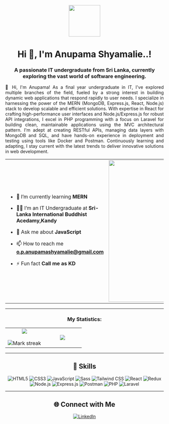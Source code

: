 
<p align="center" ><img  src = "https://github.com/7oSkaaa/7oSkaaa/blob/main/Images/about_me.gif?raw=true" width = 100px></p>
<h1 align="center">Hi 👋, I'm Anupama Shyamalie..!</h1>
<h3 align="center">A passionate IT undergraduate from Sri Lanka, currently exploring the vast world of software engineering.</h3>
<p align="justify"> 👋 Hi, I'm Anupama! As a final year undergraduate in IT, I've explored multiple branches of the field, fueled by a strong interest in building dynamic web applications that respond rapidly to user needs. I specialize in harnessing the power of the MERN (MongoDB, Express.js, React, Node.js) stack to develop scalable and efficient solutions. With expertise in React for crafting high-performance user interfaces and Node.js/Express.js for robust API integrations, I excel in PHP programming with a focus on Laravel for building clean, maintainable applications using the MVC architectural pattern. I'm adept at creating RESTful APIs, managing data layers with MongoDB and SQL, and have hands-on experience in deployment and testing using tools like Docker and Postman. Continuously learning and adapting, I stay current with the latest trends to deliver innovative solutions in web development. </p> 

<table align="center">
<tr border="none">
<td width="50%" align="left">
  
- 🌱 I’m currently learning **MERN**

- 🧑‍🎓 I’m an IT Undergraduate at **Sri-Lanka International Buddhist Acedamy,Kandy**

- 💬 Ask me about **JavaScript**

- 📫 How to reach me **o.p.anupamashyamalie@gmail.com**
  
- ⚡ Fun fact **Call me as KD**

</td>
<td width="50%" align="center">

  <img align="center" alt="Coding" width="450" src="https://repository-images.githubusercontent.com/588181932/e36ec678-7984-4cdd-8e4c-a3932772ff8e">

  
  </td>
</tr>
</table>

---

<h3 align="center">My Statistics:</h3>
<p align="center">
<table align="center">
<tr border="none">
<td width="50%" align="center">
  
  <img  align="center"  src="https://github-readme-stats.vercel.app/api?username=anupamaShyamalie&theme=dark&show_icons=true&count_private=true" />
  <br></br>
  <img  title="🔥 Get streak stats for your profile at git.io/streak-stats" alt="Mark streak" src="https://github-readme-streak-stats.herokuapp.com/?user=anupamaShyamalie&theme=dark&hide_border=false" /> 
</td>
<td width="50%" align="center">

  <img  align="center"  src="https://github-readme-stats.anuraghazra1.vercel.app/api/top-langs/?username=anupamaShyamalie&theme=dark&hide_border=false&no-bg=true&no-frame=true&langs_count=10"/>
  
  </td>
</tr>
</table>

---

<!-- Skills -->
<h2 align="center">🚀 Skills</h2>
<p align="center">
  <img src="https://img.shields.io/badge/HTML5-E34F26?logo=html5&logoColor=white" alt="HTML5">
  <img src="https://img.shields.io/badge/CSS3-1572B6?logo=css3&logoColor=white" alt="CSS3">
  <img src="https://img.shields.io/badge/JavaScript-F7DF1E?logo=javascript&logoColor=black" alt="JavaScript">
  <img src="https://img.shields.io/badge/Sass-CC6699?logo=sass&logoColor=white" alt="Sass">
  <img src="https://img.shields.io/badge/Tailwind_CSS-38B2AC?logo=tailwind-css&logoColor=white" alt="Tailwind CSS">
  <img src="https://img.shields.io/badge/React-61DAFB?logo=react&logoColor=black" alt="React">
  <img src="https://img.shields.io/badge/Redux-764ABC?logo=redux&logoColor=white" alt="Redux">
  <img src="https://img.shields.io/badge/Node.js-339933?logo=node.js&logoColor=white" alt="Node.js">
  <img src="https://img.shields.io/badge/Express.js-000000?logo=express&logoColor=white" alt="Express.js">
  <img src="https://img.shields.io/badge/Postman-FF6C37?logo=postman&logoColor=white" alt="Postman">
  <img src="https://img.shields.io/badge/PHP-777BB4?logo=php&logoColor=white" alt="PHP">
  <img src="https://img.shields.io/badge/Laravel-FF2D20?logo=laravel&logoColor=white" alt="Laravel">
</p>

---

<!-- Connect with Me -->
<h2 align="center">🌐 Connect with Me</h2>
<p align="center">
  <a href="https://linkedin.com/in/anushyamalie"><img src="https://img.shields.io/badge/LinkedIn-0077B5?logo=linkedin&logoColor=white" alt="LinkedIn"></a>
</p>

</p>

